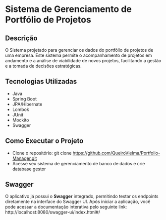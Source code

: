 # Sistema de Gerenciamento de Portfólio de Projetos

## Descrição
O Sistema projetado para gerenciar os dados do portfólio de projetos de uma empresa. Este sistema permite o acompanhamento de projetos em andamento e a análise de viabilidade de novos projetos, facilitando a gestão e a tomada de decisões estratégicas.

## Tecnologias Utilizadas
- Java
- Spring Boot
- JPA/Hibernate
- Lombok
- JUnit
- Mockito
- Swagger

## Como Executar o Projeto
- Clone o repositório: git clone https://github.com/QueiroVielma/Portfolio-Manager.git
- Acesse seu sistema de gerenciamento de banco de dados e crie database gestor

## Swagger
O aplicativo já possui o **Swagger** integrado, permitindo testar os endpoints diretamente na interface do Swagger UI. Após iniciar a aplicação, você pode acessar a documentação interativa pelo seguinte link: http://localhost:8080/swagger-ui/index.html#/
